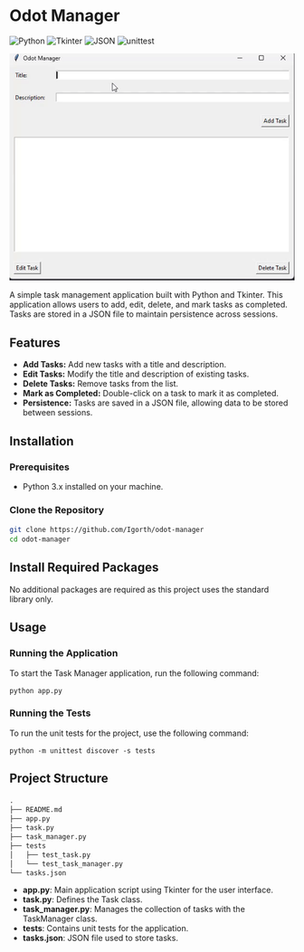 # Odot Manager
![Python](https://img.shields.io/badge/Python-3.x-blue.svg)
![Tkinter](https://img.shields.io/badge/GUI-Tkinter-green.svg)
![JSON](https://img.shields.io/badge/Data-JSON-lightgrey.svg)
![unittest](https://img.shields.io/badge/Testing-unittest-red.svg)

![Odot Manager Demo](odot-manager.gif)

A simple task management application built with Python and Tkinter. This application allows users to add, edit, delete, and mark tasks as completed. Tasks are stored in a JSON file to maintain persistence across sessions.

## Features

- **Add Tasks:** Add new tasks with a title and description.
- **Edit Tasks:** Modify the title and description of existing tasks.
- **Delete Tasks:** Remove tasks from the list.
- **Mark as Completed:** Double-click on a task to mark it as completed.
- **Persistence:** Tasks are saved in a JSON file, allowing data to be stored between sessions.

## Installation

### Prerequisites

- Python 3.x installed on your machine.

### Clone the Repository

```bash
git clone https://github.com/Igorth/odot-manager
cd odot-manager
```
## Install Required Packages
No additional packages are required as this project uses the standard library only.

## Usage
### Running the Application
To start the Task Manager application, run the following command:
```commandline
python app.py
```
### Running the Tests
To run the unit tests for the project, use the following command:
```commandline
python -m unittest discover -s tests
```
## Project Structure
```commandline
.
├── README.md
├── app.py
├── task.py
├── task_manager.py
├── tests
│   ├── test_task.py
│   └── test_task_manager.py
└── tasks.json
```
- **app.py**: Main application script using Tkinter for the user interface.
- **task.py**: Defines the Task class.
- **task_manager.py**: Manages the collection of tasks with the TaskManager class.
- **tests**: Contains unit tests for the application.
- **tasks.json**: JSON file used to store tasks.
